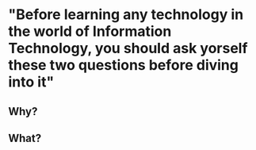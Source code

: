 # "Before learning any technology in the world of Information Technology, you should ask yorself these two questions before diving into it"
## Why?
## What?
